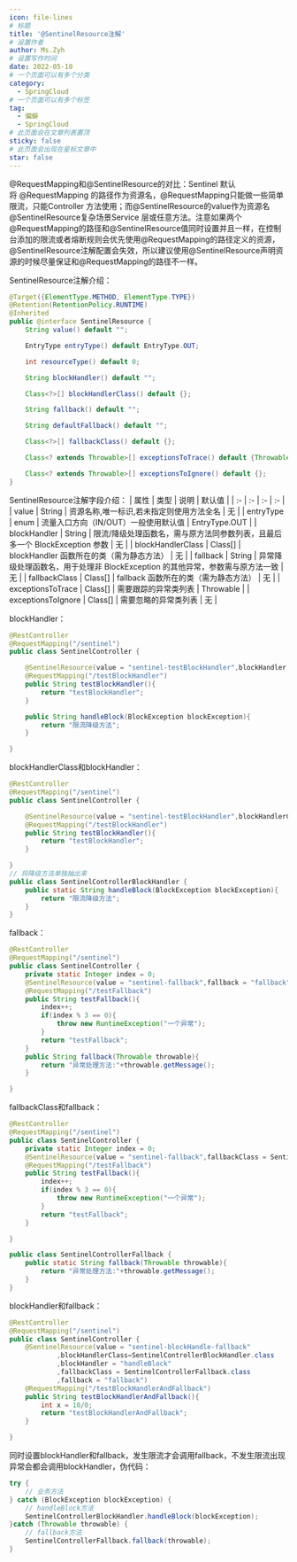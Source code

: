 ```yaml
---
icon: file-lines
# 标题
title: '@SentinelResource注解'
# 设置作者
author: Ms.Zyh
# 设置写作时间
date: 2022-05-10
# 一个页面可以有多个分类
category:
  - SpringCloud
# 一个页面可以有多个标签
tag:
  - 偏僻
  - SpringCloud
# 此页面会在文章列表置顶
sticky: false
# 此页面会出现在星标文章中
star: false
---
```


@RequestMapping和@SentinelResource的对比：Sentinel 默认将 @RequestMapping 的路径作为资源名，@RequestMapping只能做一些简单限流，只能Controller 方法使用；而@SentinelResource的value作为资源名@SentinelResource复杂场景Service 层或任意方法。注意如果两个@RequestMapping的路径和@SentinelResource值同时设置并且一样，在控制台添加的限流或者熔断规则会优先使用@RequestMapping的路径定义的资源，@SentinelResource注解配置会失效，所以建议使用@SentinelResource声明资源的时候尽量保证和@RequestMapping的路径不一样。

SentinelResource注解介绍：
```java
@Target({ElementType.METHOD, ElementType.TYPE})
@Retention(RetentionPolicy.RUNTIME)
@Inherited
public @interface SentinelResource {
    String value() default "";

    EntryType entryType() default EntryType.OUT;

    int resourceType() default 0;

    String blockHandler() default "";

    Class<?>[] blockHandlerClass() default {};

    String fallback() default "";

    String defaultFallback() default "";

    Class<?>[] fallbackClass() default {};

    Class<? extends Throwable>[] exceptionsToTrace() default {Throwable.class};

    Class<? extends Throwable>[] exceptionsToIgnore() default {};
}
```
SentinelResource注解字段介绍：
| 属性 | 类型 | 说明 | 默认值 |
| :- | :- | :- | :- |
| value | String | 资源名称,唯一标识,若未指定则使用方法全名 | 无 |
| entryType | enum |  流量入口方向（IN/OUT）一般使用默认值 | EntryType.OUT |
| blockHandler | String | 限流/降级处理函数名，需与原方法同参数列表，且最后多一个 BlockException 参数 | 无 |
| blockHandlerClass | Class[] | blockHandler 函数所在的类（需为静态方法）  | 无 |
| fallback | String | 异常降级处理函数名，用于处理非 BlockException 的其他异常，参数需与原方法一致 | 无 |
| fallbackClass | Class[] | fallback 函数所在的类（需为静态方法）  | 无 |
| exceptionsToTrace | Class[] | 需要跟踪的异常类列表 | Throwable |
| exceptionsToIgnore | Class[] | 需要忽略的异常类列表 | 无 |

blockHandler：
```java
@RestController
@RequestMapping("/sentinel")
public class SentinelController {

    @SentinelResource(value = "sentinel-testBlockHandler",blockHandler = "handleBlock")
    @RequestMapping("/testBlockHandler")
    public String testBlockHandler(){
        return "testBlockHandler";
    }

    public String handleBlock(BlockException blockException){
        return "限流降级方法";
    }

}

```
blockHandlerClass和blockHandler：
```java
@RestController
@RequestMapping("/sentinel")
public class SentinelController {

    @SentinelResource(value = "sentinel-testBlockHandler",blockHandlerClass=SentinelControllerBlockHandler.class,blockHandler = "handleBlock")
    @RequestMapping("/testBlockHandler")
    public String testBlockHandler(){
        return "testBlockHandler";
    }

}
// 将降级方法单独抽出来
public class SentinelControllerBlockHandler {
    public static String handleBlock(BlockException blockException){
        return "限流降级方法";
    }
}

```

fallback：
```java
@RestController
@RequestMapping("/sentinel")
public class SentinelController {
    private static Integer index = 0;
    @SentinelResource(value = "sentinel-fallback",fallback = "fallback")
    @RequestMapping("/testFallback")
    public String testFallback(){
        index++;
        if(index % 3 == 0){
            throw new RuntimeException("一个异常");
        }
        return "testFallback";
    }
    public String fallback(Throwable throwable){
        return "异常处理方法:"+throwable.getMessage();
    }

}
```
fallbackClass和fallback：
```java
@RestController
@RequestMapping("/sentinel")
public class SentinelController {
    private static Integer index = 0;
    @SentinelResource(value = "sentinel-fallback",fallbackClass = SentinelControllerFallback.class,fallback = "fallback")
    @RequestMapping("/testFallback")
    public String testFallback(){
        index++;
        if(index % 3 == 0){
            throw new RuntimeException("一个异常");
        }
        return "testFallback";
    }

}

public class SentinelControllerFallback {
    public static String fallback(Throwable throwable){
        return "异常处理方法:"+throwable.getMessage();
    }
}
```
blockHandler和fallback：
```java
@RestController
@RequestMapping("/sentinel")
public class SentinelController {
    @SentinelResource(value = "sentinel-blockHandle-fallback"
            ,blockHandlerClass=SentinelControllerBlockHandler.class
            ,blockHandler = "handleBlock"
            ,fallbackClass = SentinelControllerFallback.class
            ,fallback = "fallback")
    @RequestMapping("/testBlockHandlerAndFallback")
    public String testBlockHandlerAndFallback(){
        int x = 10/0;
        return "testBlockHandlerAndFallback";
    }

}
```
同时设置blockHandler和fallback，发生限流才会调用fallback，不发生限流出现异常会都会调用blockHandler，伪代码：
```java
try {
    // 业务方法
} catch (BlockException blockException) {
    // handleBlock方法
    SentinelControllerBlockHandler.handleBlock(blockException);
}catch (Throwable throwable) {
    // fallback方法
    SentinelControllerFallback.fallback(throwable);
}
```

